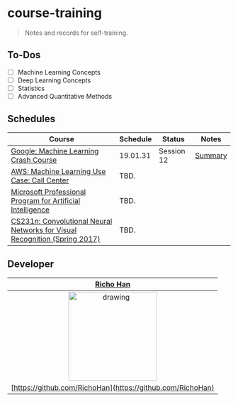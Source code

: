# course-training
> Notes and records for self-training.

## To-Dos
- [ ] Machine Learning Concepts
- [ ] Deep Learning Concepts
- [ ] Statistics
- [ ] Advanced Quantitative Methods

## Schedules
| Course                                                                                                                                                 	| Schedule 	| Status    	| Notes                                                                                                                             	|
|--------------------------------------------------------------------------------------------------------------------------------------------------------	|----------	|-----------	|-----------------------------------------------------------------------------------------------------------------------------------	|
| [Google: Machine Learning Crash Course](https://developers.google.com/machine-learning/crash-course)                                                   	| 19.01.31 	| Session 12 	| [Summary](https://github.com/RichoHan/course-training/tree/google-ml-crash-course/artificial-intelligence/google-ml-crash-course) 	|
| [AWS: Machine Learning Use Case: Call Center](https://aws.amazon.com/tw/training/course-descriptions/machine-learning/)                                	| TBD.     	|           	|                                                                                                                                   	|
| [Microsoft Professional Program for Artificial Intelligence](https://academy.microsoft.com/en-us/professional-program/tracks/artificial-intelligence/) 	| TBD.     	|           	|                                                                                                                                   	|
| [CS231n: Convolutional Neural Networks for Visual Recognition (Spring 2017)](http://cs231n.stanford.edu/2017)                                          	| TBD.     	|           	|                                                                                                                                   	|

## Developer
|                      [**Richo Han**](https://richo.tw/)                      |
|:----------------------------------------------------------------------------:|
| <img src="https://richo.tw/static/img/richo.png" alt="drawing" width="200"/> |
|          [https://github.com/RichoHan](https://github.com/RichoHan)          |